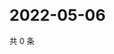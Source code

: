# 2022-05-06

共 0 条

<!-- BEGIN WEIBO -->
<!-- 最后更新时间 Fri May 06 2022 07:16:37 GMT+0800 (China Standard Time) -->

<!-- END WEIBO -->
